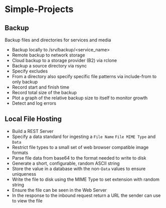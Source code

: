 # Simple-Projects

## Backup

Backup files and directories for services and media

- Backup locally to /srv/backup/<service_name>
- Remote backup to network storage
- Cloud backup to a storage provider (B2) via rclone
- Backup a source directory via rsync
- Specify excludes
- From a directory also specify specific file patterns via include-from to only backup
- Record start and finish time
- Record total size of the backup
- Plot a graph of the relative backup size to itself to monitor growth
- Detect and log errors


## Local File Hosting

- Build a REST Server
- Specify a data standard for ingesting a `File Name` `File MIME Type` and `Data`
- Restrict file types to a small set of web browser compatible image formats
- Parse file data from base64 to the format needed to write to disk
- Generate a short, configurable, random ASCII string
- Store the value in a database with the non-`Data` values to ensure uniqueness
- Write the file to disk using the MIME Type to set extension with random string
- Ensure the file can be seen in the Web Server
- In the response to the inbound request return a URL the sender can use to view the file


